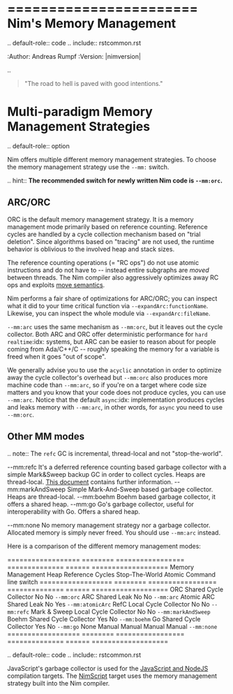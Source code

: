 =======================
Nim's Memory Management
=======================

.. default-role:: code
.. include:: rstcommon.rst

:Author: Andreas Rumpf
:Version: |nimversion|

..


> "The road to hell is paved with good intentions."


Multi-paradigm Memory Management Strategies
===========================================

.. default-role:: option

Nim offers multiple different memory management strategies.
To choose the memory management strategy use the `--mm:` switch.

 .. hint:: **The recommended switch for newly written Nim code is `--mm:orc`.**


ARC/ORC
-------

ORC is the default memory management strategy. It is a memory
management mode primarily based on reference counting. Reference cycles are
handled by a cycle collection mechanism based on "trial deletion".
Since algorithms based on "tracing" are not used, the runtime behavior is oblivious to the involved heap and stack sizes.

The reference counting operations (= "RC ops") do not use atomic instructions and do not have to --
instead entire subgraphs are *moved* between threads. The Nim compiler also aggressively
optimizes away RC ops and exploits [move semantics](destructors.html#move-semantics).

Nim performs a fair share of optimizations for ARC/ORC; you can inspect what it did
to your time critical function via `--expandArc:functionName`. Likewise, you can inspect the whole module via `--expandArc:fileName`.

`--mm:arc` uses the same mechanism as `--mm:orc`, but it leaves out the cycle collector.
Both ARC and ORC offer deterministic performance for `hard realtime`:idx: systems, but
ARC can be easier to reason about for people coming from Ada/C++/C -- roughly speaking
the memory for a variable is freed when it goes "out of scope".

We generally advise you to use the `acyclic` annotation in order to optimize away the
cycle collector's overhead
but `--mm:orc` also produces more machine code than `--mm:arc`, so if you're on a target
where code size matters and you know that your code does not produce cycles, you can
use `--mm:arc`. Notice that the default `async`:idx: implementation produces cycles
and leaks memory with `--mm:arc`, in other words, for `async` you need to use `--mm:orc`.



Other MM modes
--------------

.. note:: The `refc` GC is incremental, thread-local and not "stop-the-world".

--mm:refc    It's a deferred reference counting based garbage collector
  with a simple Mark&Sweep backup GC in order to collect cycles.
  Heaps are thread-local. [This document](refc.html) contains further information.
--mm:markAndSweep  Simple Mark-And-Sweep based garbage collector.
  Heaps are thread-local.
--mm:boehm    Boehm based garbage collector, it offers a shared heap.
--mm:go    Go's garbage collector, useful for interoperability with Go.
  Offers a shared heap.

--mm:none    No memory management strategy nor a garbage collector. Allocated memory is
  simply never freed. You should use `--mm:arc` instead.

Here is a comparison of the different memory management modes:

================== ======== ================= ============== ====== ===================
Memory Management  Heap     Reference Cycles  Stop-The-World Atomic Command line switch
================== ======== ================= ============== ====== ===================
ORC                Shared   Cycle Collector   No             No     `--mm:orc`
ARC                Shared   Leak              No             No     `--mm:arc`
Atomic ARC         Shared   Leak              No             Yes    `--mm:atomicArc`
RefC               Local    Cycle Collector   No             No     `--mm:refc`
Mark & Sweep       Local    Cycle Collector   No             No     `--mm:markAndSweep`
Boehm              Shared   Cycle Collector   Yes            No     `--mm:boehm`
Go                 Shared   Cycle Collector   Yes            No     `--mm:go`
None               Manual   Manual            Manual         Manual `--mm:none`
================== ======== ================= ============== ====== ===================

.. default-role:: code
.. include:: rstcommon.rst

JavaScript's garbage collector is used for the [JavaScript and NodeJS](
backends.html#backends-the-javascript-target) compilation targets.
The [NimScript](nims.html) target uses the memory management strategy built into
the Nim compiler.
